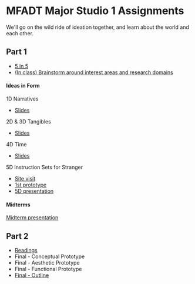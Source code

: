 # MFADT Major Studio 1 Assignments

We'll go on the wild ride of ideation together, and learn about the world and each other.

## Part 1
* [5 in 5](five-in-five.md)
* [(In class) Brainstorm around interest areas and research domains](brainstorm-domains.md)
#### Ideas in Form
1D Narratives
* [Slides](https://swipe.to/9956dt)

2D & 3D Tangibles
* [Slides](https://swipe.to/1156dw)

4D Time
* [Slides](https://swipe.to/7604dx)

5D Instruction Sets for Stranger
* [Site visit](https://drive.google.com/open?id=10LhoBIOKAIyy3qp4Qzmo3zZPl9jx6w1nJNTWMLlS9iw)
* [1st prototype](https://drive.google.com/open?id=11qb2lysQfrXWwWdtD-8g9_LdCdSLSfkLlI7GKyGrNTo)
* [5D presentation](https://drive.google.com/open?id=1WKK1-uzLuuM3YcwUmCIQvOF4woC7KwQXkxRSPmNtTDE)

#### Midterms
[Midterm presentation](https://github.com/youozhan/mfadt-majorstudio-1/blob/master/Assignments/Major%20Studio%20Midterm.pdf)

## Part 2
* [Readings](note-asWeMayThink.md)
* Final - Conceptual Prototype
* Final - Aesthetic Prototype
* Final - Functional Prototype
* [Final - Outline](Final/README.md)